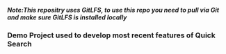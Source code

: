 **_Note:This repositry uses GitLFS, to use this repo you need to pull via Git and make sure GitLFS is installed locally_**

### Demo Project used to develop most recent features of Quick Search
